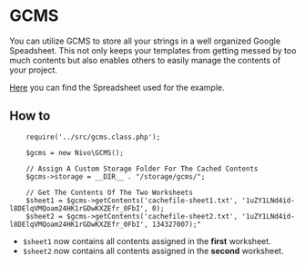 GCMS
====

You can utilize GCMS to store all your strings in a well organized Google Speadsheet. This not only keeps your templates from getting messed by too much contents but also enables others to easily manage the contents of your project.

[Here](https://docs.google.com/spreadsheets/d/1uZY1LNd4id-l8DElqVMQoam24HK1rGDwKXZEfr_0FbI/edit#gid=0) you can find the Spreadsheet used for the example.

How to
------

```
	require('../src/gcms.class.php');

	$gcms = new Nivo\GCMS();

	// Assign A Custom Storage Folder For The Cached Contents
	$gcms->storage = __DIR__ . "/storage/gcms/";

	// Get The Contents Of The Two Worksheets
	$sheet1 = $gcms->getContents('cachefile-sheet1.txt', '1uZY1LNd4id-l8DElqVMQoam24HK1rGDwKXZEfr_0FbI', 0);
	$sheet2 = $gcms->getContents('cachefile-sheet2.txt', '1uZY1LNd4id-l8DElqVMQoam24HK1rGDwKXZEfr_0FbI', 134327007);"
```

- ```$sheet1``` now contains all contents assigned in the **first** worksheet.
- ```$sheet2``` now contains all contents assigned in the **second** worksheet.
